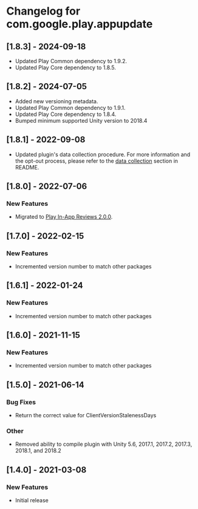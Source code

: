 # Changelog for com.google.play.appupdate

## [1.8.3] - 2024-09-18
- Updated Play Common dependency to 1.9.2.
- Updated Play Core dependency to 1.8.5.

## [1.8.2] - 2024-07-05
- Added new versioning metadata.
- Updated Play Common dependency to 1.9.1.
- Updated Play Core dependency to 1.8.4.
- Bumped minimum supported Unity version to 2018.4

## [1.8.1] - 2022-09-08
- Updated plugin's data collection procedure. For more information and the opt-out
  process, please refer to the [data collection](https://github.com/google/play-unity-plugins#data-collection)
  section in README.

## [1.8.0] - 2022-07-06
### New Features
- Migrated to [Play In-App Reviews 2.0.0](https://developer.android.com/reference/com/google/android/play/core/release-notes-in_app_reviews#2-0-0).

## [1.7.0] - 2022-02-15
### New Features
- Incremented version number to match other packages

## [1.6.1] - 2022-01-24
### New Features
 - Incremented version number to match other packages

## [1.6.0] - 2021-11-15
### New Features
 - Incremented version number to match other packages

## [1.5.0] - 2021-06-14
### Bug Fixes
 - Return the correct value for ClientVersionStalenessDays
### Other
 - Removed ability to compile plugin with Unity 5.6, 2017.1, 2017.2, 2017.3, 2018.1, and 2018.2

## [1.4.0] - 2021-03-08
### New Features
 - Initial release

